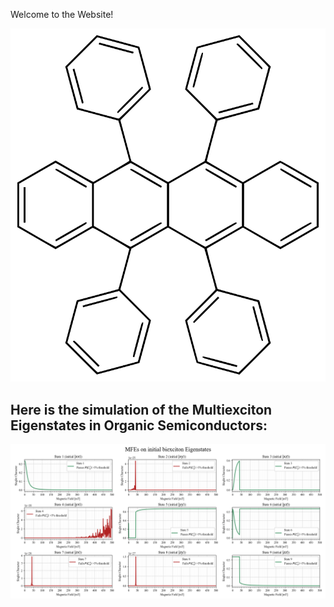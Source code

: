 <h style="text-align:center;">Welcome to the Website!</h>

![image](Rubrene.png)

## Here is the simulation of the Multiexciton Eigenstates in Organic Semiconductors:

![Figure](test.png)